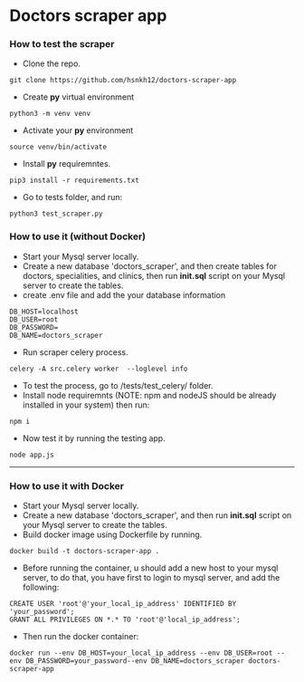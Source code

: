 # Doctors scraper app 

### How to test the scraper 
- Clone the repo.
```
git clone https://github.com/hsnkh12/doctors-scraper-app
```
- Create **py** virtual environment 
```
python3 -m venv venv
```
- Activate your **py** environment
```
source venv/bin/activate
```
- Install **py** requiremntes.
```
pip3 install -r requirements.txt
```
- Go to tests folder, and run:
```
python3 test_scraper.py
```


### How to use it (without Docker)
- Start your Mysql server locally.
- Create a new database 'doctors_scraper', and then create tables for doctors, specialities, and clinics, then run **init.sql** script on your Mysql server to create the tables.
- create .env file and add the your database information
```
DB_HOST=localhost
DB_USER=root
DB_PASSWORD=
DB_NAME=doctors_scraper
```
- Run scraper celery process.
```
celery -A src.celery worker  --loglevel info
```
- To test the process, go to /tests/test_celery/ folder.
- Install node requiremnts (NOTE: npm and nodeJS should be already installed in your system) then run:
```
npm i
```
- Now test it by running the testing app.
```
node app.js
```
-------

### How to use it **with Docker**
- Start your Mysql server locally.
- Create a new database 'doctors_scraper', and then run **init.sql** script on your Mysql server to create the tables.
- Build docker image using Dockerfile by running.
```
docker build -t doctors-scraper-app .
```
- Before running the container, u should add a new host to your mysql server, to do that, you have first to login to mysql server, and add the following:
```
CREATE USER 'root'@'your_local_ip_address' IDENTIFIED BY 'your_password';
GRANT ALL PRIVILEGES ON *.* TO 'root'@'local_ip_address';
```
- Then run the docker container:
```
docker run --env DB_HOST=your_local_ip_address --env DB_USER=root --env DB_PASSWORD=your_password--env DB_NAME=doctors_scraper doctors-scraper-app
```
